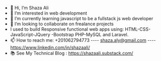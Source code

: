 - 👋 Hi, I’m Shaza Ali 
- 👀 I’m interested in web development 
- 🌱 I’m currently learning javascript to be a fullstack js web developer
- 💞️ I’m looking to collaborate on frealance projects
- I used to build Responsive functional web apps using:
    HTML-CSS-JavaScript-JQuery -Bootstrap PHP-MySQL and Laravel.
- 📫 How to reach me: +201062794773 ----  shaza.aly@gmail.com  ----    https://www.linkedin.com/in/shazaali/
- 📚 See My Technical Blog : https://shazaali.substack.com/


